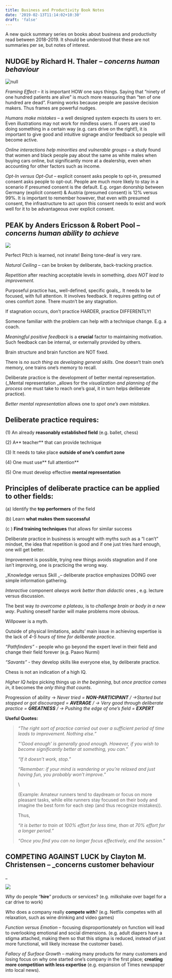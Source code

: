 ```yaml
---
title: Business and Productivity Book Notes
date: '2019-02-13T11:14:02+10:30'
draft: 'false'
---
```

A new quick summary series on books about business and productivity read between 2018-2019. It should be understood that these are not summaries per se, but notes of interest. 

## NUDGE by Richard H. Thaler – _concerns human behaviour_

![null](/images/uploads/nudge.jpg)

_Framing Effect_ – it is important HOW one says things. Saying that “ninety of one hundred patients are alive” is much more reassuring than “ten of one hundred are dead”. Framing works because people are passive decision makers. Thus frames are powerful nudges.

_Humans make mistakes_ – a well designed system  expects its users to err. Even illustrations may not work for mindless users. If users are used to doing something in a certain way (e.g. cars drive on the right!), it is important to give good and intuitive signage and/or feedback so people will become active.

_Online interactions help minorities and vulnerable groups_ – a study found that women and black people pay about the same as white males when buying cars online, but significantly more at a dealership, even when accounting for other factors such as income.

_Opt-In versus Opt-Out_ – explicit consent asks people to opt-in, presumed consent asks people to opt-out. People are much more likely to stay in a scenario if presumed consent is the default. E.g. organ donorship between Germany (explicit consent) & Austria (presumed consent) is 12% versus 99%. It is important to remember however, that even with presumed consent, the infrastructure to act upon this consent needs to exist and work well for it to be advantageous over explicit consent.

## PEAK by Anders Ericsson & Robert Pool – _concerns human ability to achieve_

![](/images/uploads/peak.jpg)

Perfect Pitch is learned, not innate! Being tone-deaf is very rare.

_Natural Ceiling_ – can be broken by deliberate, back-tracking practice.

_Repetition_ after reaching acceptable levels in something, _does NOT lead to improvement._

Purposeful practice has_ well-defined, specific goals_. It needs to be focused, with full attention. It involves feedback. It requires getting out of ones comfort zone. There mustn’t be any stagnation.

If stagnation occurs, don’t practice HARDER, practice DIFFERENTLY! 

Someone familiar with the problem can help with a technique change. E.g. a coach.

_Meaningful positive feedback_ is a **crucial** factor to maintaining motivation. Such feedback can be internal, or externally provided by others.

Brain structure and brain function are NOT fixed.

There is _no such thing as developing general skills_. One doesn’t train one’s memory, one trains one’s memory to recall.

Deliberate practice is the development of better mental representation. (_Mental representation _allows for the _visualization and planning of the process_ one must take to reach one’s goal, it in turn helps deliberate practice).

_Better mental representation_ allows one to _spot one’s own mistakes_.

## Deliberate practice requires: 

(1) An already **reasonably established field** (e.g. ballet, chess)

(2) A** teacher** that can provide technique

(3) It needs to take place **outside of one’s comfort zone**

(4) One must use** full attention**

(5) One must develop effective **mental representation**

## Principles of deliberate practice can be applied to other fields:

(a) Identify the **top performers** of the field

(b) Learn **what makes them successful**

(c ) **Find training techniques** that allows for similar success

Deliberate practice in business is wrought with myths such as a “I can’t” mindset, the idea that repetition is good and if one just tries hard enough, one will get better.

Improvement is possible, trying new things avoids stagnation and if one isn’t improving, one is practicing the wrong way.

_Knowledge versus Skill _– deliberate practice emphasizes DOING over simple information gathering.

_Interactive_ component _always work better than didactic_ ones , e.g. lecture versus discussion.

The best way _to overcome a plateau_, is to _challenge brain or body in a new way_. Pushing oneself harder will make problems more obvious.

Willpower is a myth.

Outside of physical limitations, adults’ main issue in achieving expertise is the lack of _4-5 hours of time for deliberate practice_.

_“Pathfinders”_ - people who go beyond the expert level in their field and change their field forever (e.g. Paavo Nurmi)

_“Savants”_ - they develop skills like everyone else, by deliberate practice.

Chess is not an indication of a high IQ.

_Higher IQ helps_ picking things up _in the beginning_, but _once practice comes in_, it becomes the _only thing that counts_.

Progression of ability -> _Never tried = **NON-PARTICIPANT** / ->Started but stopped or got discouraged = **AVERAGE** / -> Very good through deliberate practice = **GREATNESS** / -> Pushing the edge of one’s field = **EXPERT**_

**Useful Quotes:**

> _“The right sort of practice carried out over a sufficient period of time leads to improvement. Nothing else.”_
>
> _“'Good enough' is generally good enough. However, if you wish to become significantly better at something, you can.”_
>
> _“If it doesn’t work, stop.”_
>
> _“Remember: if your mind is wandering or you’re relaxed and just having fun, you probably won’t improve.”_
>
> \
>
>
> (Example: Amateur runners tend to daydream or focus on more pleasant tasks, while elite runners stay focused on their body and imagine the best form for each step (and thus recognize mistakes)).
>
> Thus, 
>
> _“it is better to train at 100% effort for less time, than at 70% effort for a longer period.”_
>
> _“Once you find you can no longer focus effectively, end the session.”_

## COMPETING AGAINST LUCK by Clayton M. Christensen – _concerns customer behaviour_

![](/images/uploads/competing-against-luck.jpg)

_Why_ do people “**hire**” products or services? (e.g. milkshake over bagel for a car drive to work)

_Who_ does a company really **compete with**? (e.g. Netflix competes with all relaxation, such as wine drinking and video games)

_Function versus Emotion_ – focusing disproportionately on function will lead to overlooking emotional and social dimensions. (e.g. adult diapers have a stigma attached, making them so that this stigma is reduced, instead of just more functional, will likely increase the customer base).

_Fallacy of Surface Growth_ – making many products for many customers and losing focus on why one started one’s company in the first place; **creating more competition with less expertise** (e.g. expansion of Times newspaper into local news).
